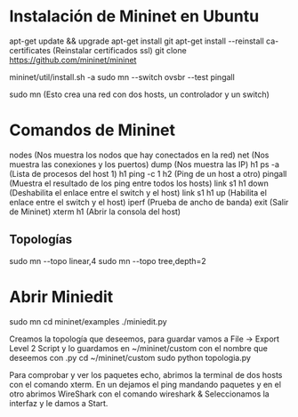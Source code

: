 # Instalación de Mininet en Ubuntu

apt-get update && upgrade
apt-get install git
apt-get install --reinstall ca-certificates (Reinstalar certificados ssl)
git clone https://github.com/mininet/mininet

mininet/util/install.sh -a
sudo mn --switch ovsbr --test pingall

sudo mn (Esto crea una red con dos hosts, un controlador y un switch)

# Comandos de Mininet

nodes (Nos muestra los nodos que hay conectados en la red)
net (Nos muestra las conexiones y los puertos)
dump (Nos muestra las IP)
h1 ps -a (Lista de procesos del host 1)
h1 ping -c 1 h2 (Ping de un host a otro)
pingall (Muestra el resultado de los ping entre todos los hosts)
link s1 h1 down (Deshabilita el enlace entre el switch y el host)
link s1 h1 up (Habilita el enlace entre el switch y el host)
iperf (Prueba de ancho de banda)
exit (Salir de Mininet)
xterm h1 (Abrir la consola del host)

## Topologías

sudo mn --topo linear,4
sudo mn --topo tree,depth=2

# Abrir Miniedit

sudo mn
cd mininet/examples
./miniedit.py

Creamos la topología que deseemos, para guardar vamos a File -> Export Level 2 Script y lo guardamos en ~/mininet/custom con el nombre que deseemos con .py
cd ~/mininet/custom
sudo python topologia.py

Para comprobar y ver los paquetes echo, abrimos la terminal de dos hosts con el comando xterm. En un dejamos el ping mandando paquetes y en el otro abrimos WireShark con el comando wireshark &
Seleccionamos la interfaz y le damos a Start. 




























